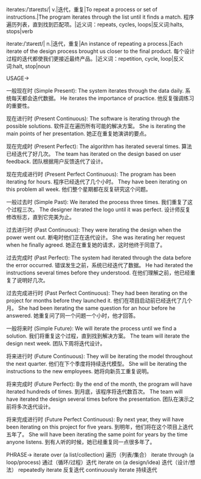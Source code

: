 iterates:/ˈɪtəreɪts/| v.|迭代，重复|To repeat a process or set of instructions.|The program iterates through the list until it finds a match. 程序遍历列表，直到找到匹配项。|近义词：repeats, cycles, loops|反义词:halts, stops|verb

iterate:/ˈɪtəreɪt/| n.|迭代，重复|An instance of repeating a process.|Each iterate of the design process brought us closer to the final product. 每个设计过程的迭代都使我们更接近最终产品。|近义词：repetition, cycle, loop|反义词:halt, stop|noun


USAGE->

一般现在时 (Simple Present):
The system iterates through the data daily. 系统每天都会迭代数据。
He iterates the importance of practice. 他反复强调练习的重要性。

现在进行时 (Present Continuous):
The software is iterating through the possible solutions.  软件正在遍历所有可能的解决方案。
She is iterating the main points of her presentation. 她正在重复她演讲的要点。

现在完成时 (Present Perfect):
The algorithm has iterated several times.  算法已经迭代了好几次。
The team has iterated on the design based on user feedback.  团队根据用户反馈迭代了设计。


现在完成进行时 (Present Perfect Continuous):
The program has been iterating for hours. 程序已经迭代了几个小时。
They have been iterating on this problem all week. 他们整个星期都在反复研究这个问题。


一般过去时 (Simple Past):
We iterated the process three times. 我们重复了这个过程三次。
The designer iterated the logo until it was perfect. 设计师反复修改标志，直到它完美为止。


过去进行时 (Past Continuous):
They were iterating the design when the power went out.  断电时他们正在迭代设计。
She was iterating her request when he finally agreed.  她正在重复她的请求，这时他终于同意了。


过去完成时 (Past Perfect):
The system had iterated through the data before the error occurred.  错误发生之前，系统已经迭代了数据。
He had iterated the instructions several times before they understood. 在他们理解之前，他已经重复了说明好几次。


过去完成进行时 (Past Perfect Continuous):
They had been iterating on the project for months before they launched it.  他们在项目启动前已经迭代了几个月。
She had been iterating the same question for an hour before he answered. 她重复问了同一个问题一个小时，他才回答。


一般将来时 (Simple Future):
We will iterate the process until we find a solution.  我们将重复这个过程，直到找到解决方案。
The team will iterate the design next week.  团队下周将迭代设计。


将来进行时 (Future Continuous):
They will be iterating the model throughout the next quarter.  他们在下个季度将持续迭代模型。
She will be iterating the instructions to the new employees. 她将向新员工重复说明。


将来完成时 (Future Perfect):
By the end of the month, the program will have iterated hundreds of times.  到月底，该程序将迭代数百次。
The team will have iterated the design several times before the presentation.  团队在演示之前将多次迭代设计。


将来完成进行时 (Future Perfect Continuous):
By next year, they will have been iterating on this project for five years.  到明年，他们将在这个项目上迭代五年了。
She will have been iterating the same point for years by the time anyone listens.  到有人听的时候，她已经重复同一点很多年了。




PHRASE->
iterate over (a list/collection) 遍历（列表/集合）
iterate through (a loop/process) 通过（循环/过程）迭代
iterate on (a design/idea)  迭代（设计/想法）
repeatedly iterate  反复迭代
continuously iterate  持续迭代
